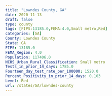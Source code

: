 ```yaml
---
title: "Lowndes County, GA"
date: 2020-11-13
draft: false
type: county
tags: [FIPS:13185.0,FEMA:4.0,Small metro,Red]
categories: [GA]
County: Lowndes County
State: GA
FIPS: 13185.0
FEMA_Region: 4.0
Population: 117406.0
NCHS_Urban_Rural_Classification: Small metro
Tests_in_prior_14_days: 1785.0
Fourteen_day_test_rate_per_100000: 1520.0
Percent_Positivity_in_prior_14_days: 0.103
Level: Red
url: /states/GA/lowndes-county
---
```



